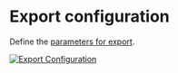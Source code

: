 # Export configuration

Define the [parameters for export](../../../../automation-and-integration/network-monitoring/nagios.md).

[![Export Configuration](../../../../assets/images/en/system-administration/administration/import-and-interfaces/monitoring/1-m.png)](../../../../assets/images/en/system-administration/administration/import-and-interfaces/monitoring/1-m.png)
